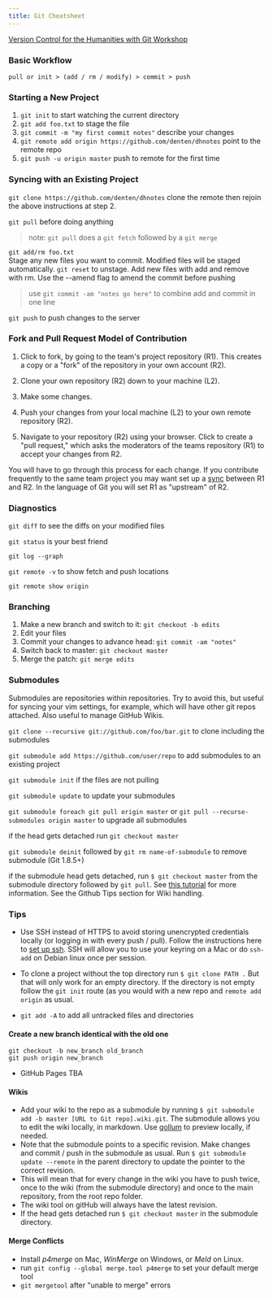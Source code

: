 ```yaml
---
title: Git Cheatsheet
---
```

[Version Control for the Humanities with Git Workshop](https://github.com/xpmethod-workshops/githum)

### Basic Workflow
`pull or init > (add / rm / modify) > commit > push`


### Starting a New Project
1. `git init` to start watching the current directory  
2. `git add foo.txt` to stage the file  
3. `git commit -m "my first commit notes"` describe your changes  
4. `git remote add origin https://github.com/denten/dhnotes` point to the
remote repo  
5. `git push -u origin master` push to remote for the first time  
  
### Syncing with an Existing Project
`git clone https://github.com/denten/dhnotes` clone the remote then rejoin the
above instructions at step 2.
 
`git pull` before doing anything
  
> note: `git pull` does a `git fetch` followed by a `git merge`  
  
`git add/rm foo.txt`  
Stage any new files you want to commit. Modified files will be staged
automatically. `git reset` to unstage. Add new files with add and remove with
rm. Use the --amend flag to amend the commit before pushing  

> use `git commit -am "notes go here"` to combine add and commit in one line
  
`git push` to push changes to the server  

### Fork and Pull Request Model of Contribution

1. Click to fork, by going to the team's project repository (R1). This creates
a copy or a "fork" of the repository in your own account (R2).

2. Clone your own repository (R2) down to your machine (L2).

3. Make some changes.

4. Push your changes from your local machine (L2) to your own remote
repository
(R2).

5. Navigate to your repository (R2) using your browser. Click to create a
"pull
request," which asks the moderators of the teams repository (R1) to accept
your
changes from R2.

You will have to go through this process for each change. If you contribute
frequently to the same team project you may want set up a
[sync](https://help.github.com/articles/syncing-a-fork/) between R1 and R2. In
the language of Git you will set R1 as "upstream" of R2.

### Diagnostics
`git diff` to see the diffs on your modified files  
  
`git status` is your best friend  
  
`git log --graph`  
  
`git remote -v` to show fetch and push locations  
  
`git remote show origin`  

### Branching
1. Make a new branch and switch to it: `git checkout -b edits`
2. Edit your files
3. Commit your changes to advance head: `git commit -am "notes"`
4. Switch back to master: `git checkout master`
5. Merge the patch: `git merge edits`

### Submodules
Submodules are repositories within repositories. Try to avoid this, but useful
for syncing your vim settings, for example, which will have other git repos
attached. Also useful to manage GitHub Wikis.  
  
`git clone --recursive git://github.com/foo/bar.git` to clone including the
submodules  
  
`git submodule add https://github.com/user/repo` to add submodules to an
existing project  
  
`git submodule init` if the files are not pulling
  
`git submodule update` to update your submodules  
  
`git submodule foreach git pull origin master` or `git pull
--recurse-submodules origin master` to upgrade all submodules

if the head gets detached run `git checkout master`  

`git submodule deinit` followed by `git rm name-of-submodule` to remove
submodule (Git 1.8.5+)  
  
if the submodule head gets detached, run `$ git checkout master` from the
submodule directory followed by `git pull`. See [this
tutorial](http://web.archive.org/web/20140203045532/http://www.vogella.com/tutorials/Git/article.html)
for more information. See the Github Tips section for Wiki handling.



### Tips

- Use SSH instead of HTTPS to avoid storing unencrypted credentials locally
(or logging in with every push / pull). Follow the instructions here to [set
up ssh](https://help.github.com/articles/generating-ssh-keys). SSH will allow
you to use your keyring on a Mac or do `ssh-add` on Debian linux once per
session.

- To clone a project without the top directory run `$ git clone PATH .` But
that will only work for an empty directory. If the directory is not empty
follow the `git init` route (as you would with a new repo and `remote add
origin` as usual.

- `git add -A` to add all untracked files and directories  

#### Create a new branch identical with the old one

```
git checkout -b new_branch old_branch
git push origin new_branch
```

- GitHub Pages
TBA

#### Wikis
- Add your wiki to the repo as a submodule by running `$ git submodule add -b
master [URL to Git repo].wiki.git`. The submodule allows you to edit the wiki
locally, in markdown. Use [gollum](https://github.com/gollum/gollum) to
preview locally, if needed.
- Note that the submodule points to a specific revision. Make changes and
commit / push in the submodule as usual. Run `$ git submodule update --remote`
in the parent directory to update the pointer to the correct revision.
- This will mean that for every change in the wiki you have to push twice,
once to the wiki (from the submodule directory) and once to the main
repository, from the root repo folder.
- The wiki tool on gitHub will always have the latest revision.
- If the head gets detached run `$ git checkout master` in the submodule
directory.

#### Merge Conflicts

- Install *p4merge* on Mac, *WinMerge* on Windows, or *Meld* on Linux.
- run `git config --global merge.tool p4merge` to set your default merge tool
- `git mergetool` after "unable to merge" errors



